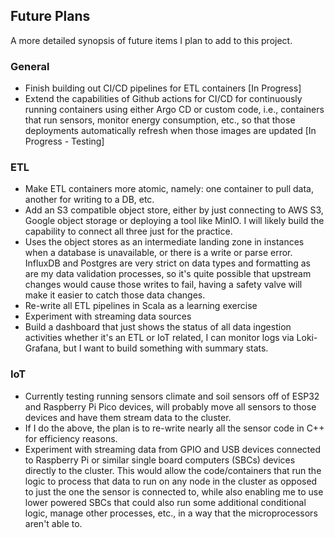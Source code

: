 ## Future Plans

A more detailed synopsis of future items I plan to add to this project. 

### General 
* Finish building out CI/CD pipelines for ETL containers [In Progress]
* Extend the capabilities of Github actions for CI/CD for continuously running containers using either Argo CD or custom code, i.e., containers that run sensors, monitor energy consumption, etc., so that those deployments automatically refresh when those images are updated [In Progress - Testing]


### ETL
* Make ETL containers more atomic, namely: one container to pull data, another for writing to a DB, etc. 
* Add an S3 compatible object store, either by just connecting to AWS S3, Google object storage or deploying a tool like MinIO. I will likely build the capability to connect all three just for the practice. 
* Uses the object stores as an intermediate landing zone in instances when a database is unavailable, or there is a write or parse error. InfluxDB and Postgres are very strict on data types and formatting as are my data validation processes, so it's quite possible that upstream changes would cause those writes to fail, having a safety valve will make it easier to catch those data changes. 
* Re-write all ETL pipelines in Scala as a learning exercise 
* Experiment with streaming data sources 
* Build a dashboard that just shows the status of all data ingestion activities whether it's an ETL or IoT related, I can monitor logs via Loki-Grafana, but I want to build something with summary stats. 


### IoT
* Currently testing running sensors climate and soil sensors off of ESP32 and Raspberry Pi Pico devices, will probably move all sensors to those devices and have them stream data to the cluster. 
* If I do the above, the plan is to re-write nearly all the sensor code in C++ for efficiency reasons. 
* Experiment with streaming data from GPIO and USB devices connected to Raspberry Pi or similar single board computers (SBCs) devices directly to the cluster. This would allow the code/containers that run the logic to process that data to run on any node in the cluster as opposed to just the one the sensor is connected to, while also enabling me to use lower powered SBCs that could also run some additional conditional logic, manage other processes, etc., in a way that the microprocessors aren't able to. 